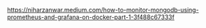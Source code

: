 https://niharzanwar.medium.com/how-to-monitor-mongodb-using-prometheus-and-grafana-on-docker-part-1-3f488c67333f
